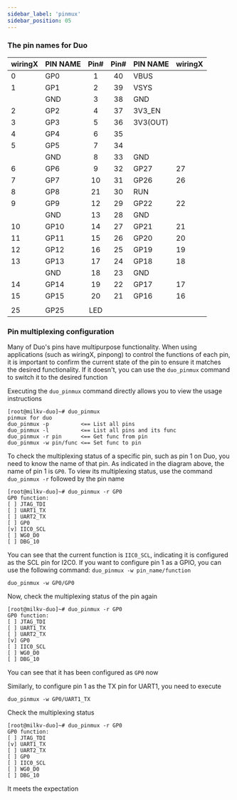 ```yaml
---
sidebar_label: 'pinmux'
sidebar_position: 05
---
```


### The pin names  for Duo

<div className='gpio_style'>

| wiringX | PIN NAME |              Pin#               |              Pin#                | PIN NAME | wiringX |
| ------- | -------- | :-----------------------------: | :------------------------------: | -------- | ------- |
| 0       | GP0      | <div className='green'>1</div>  |    <div className='red'>40</div> | VBUS     |         |
| 1       | GP1      | <div className='green'>2</div>  |    <div className='red'>39</div> | VSYS     |         |
|         | GND      | <div className='black'>3</div>  |  <div className='black'>38</div> | GND      |         |
| 2       | GP2      | <div className='green'>4</div>  | <div className='orange'>37</div> | 3V3_EN   |         |
| 3       | GP3      | <div className='green'>5</div>  |    <div className='red'>36</div> | 3V3(OUT) |         |
| 4       | GP4      | <div className='green'>6</div>  |   <div className='gray'>35</div> |          |         |
| 5       | GP5      | <div className='green'>7</div>  |   <div className='gray'>34</div> |          |         |
|         | GND      | <div className='black'>8</div>  |  <div className='black'>33</div> | GND      |         |
| 6       | GP6      | <div className='green'>9</div>  |  <div className='green'>32</div> | GP27     | 27      |
| 7       | GP7      | <div className='green'>10</div> |  <div className='green'>31</div> | GP26     | 26      |
| 8       | GP8      | <div className='green'>21</div> | <div className='orange'>30</div> | RUN      |         |
| 9       | GP9      | <div className='green'>12</div> |  <div className='green'>29</div> | GP22     | 22      |
|         | GND      | <div className='black'>13</div> |  <div className='black'>28</div> | GND      |         |
| 10      | GP10     | <div className='green'>14</div> |  <div className='green'>27</div> | GP21     | 21      |
| 11      | GP11     | <div className='green'>15</div> |  <div className='green'>26</div> | GP20     | 20      |
| 12      | GP12     | <div className='green'>16</div> |  <div className='green'>25</div> | GP19     | 19      |
| 13      | GP13     | <div className='green'>17</div> |  <div className='green'>24</div> | GP18     | 18      |
|         | GND      | <div className='black'>18</div> |  <div className='black'>23</div> | GND      |         |
| 14      | GP14     | <div className='green'>19</div> |  <div className='green'>22</div> | GP17     | 17      |
| 15      | GP15     | <div className='green'>20</div> |  <div className='green'>21</div> | GP16     | 16      |
|         |          |                                 |                                  |          |         |
| 25      | GP25     | <div className='blue'>LED</div> |                                  |          |         |

</div>

### Pin multiplexing configuration

Many of Duo's pins have multipurpose functionality. When using applications (such as wiringX, pinpong) to control the functions of each pin, it is important to confirm the current state of the pin to ensure it matches the desired functionality. If it doesn't, you can use the `duo_pinmux` command to switch it to the desired function

Executing the `duo_pinmux` command directly allows you to view the usage instructions
```
[root@milkv-duo]~# duo_pinmux
pinmux for duo
duo_pinmux -p          <== List all pins
duo_pinmux -l          <== List all pins and its func
duo_pinmux -r pin      <== Get func from pin
duo_pinmux -w pin/func <== Set func to pin
```

To check the multiplexing status of a specific pin, such as pin 1 on Duo, you need to know the name of that pin. As indicated in the diagram above, the name of pin 1 is `GP0`. To view its multiplexing status, use the command `duo_pinmux -r` followed by the pin name
```
[root@milkv-duo]~# duo_pinmux -r GP0
GP0 function:
[ ] JTAG_TDI
[ ] UART1_TX
[ ] UART2_TX
[ ] GP0
[v] IIC0_SCL
[ ] WG0_D0
[ ] DBG_10
```
You can see that the current function is `IIC0_SCL`, indicating it is configured as the SCL pin for I2C0. If you want to configure pin 1 as a GPIO, you can use the following command: `duo_pinmux -w pin_name/function`
```
duo_pinmux -w GP0/GP0
```
Now, check the multiplexing status of the pin again
```
[root@milkv-duo]~# duo_pinmux -r GP0
GP0 function:
[ ] JTAG_TDI
[ ] UART1_TX
[ ] UART2_TX
[v] GP0
[ ] IIC0_SCL
[ ] WG0_D0
[ ] DBG_10
```
You can see that it has been configured as `GP0` now

Similarly, to configure pin 1 as the TX pin for UART1, you need to execute
```
duo_pinmux -w GP0/UART1_TX
```
Check the multiplexing status
```
[root@milkv-duo]~# duo_pinmux -r GP0
GP0 function:
[ ] JTAG_TDI
[v] UART1_TX
[ ] UART2_TX
[ ] GP0
[ ] IIC0_SCL
[ ] WG0_D0
[ ] DBG_10
```
It meets the expectation
